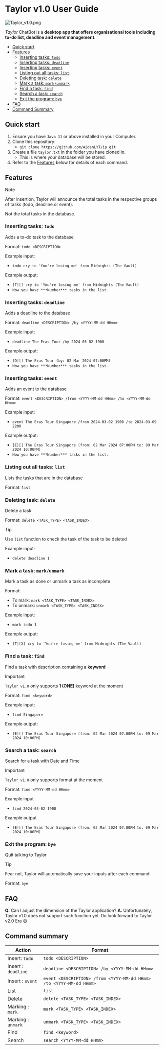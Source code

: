 # Taylor v1.0 User Guide

![Taylor_v1.0.png](Ui.png)

*Taylor* ChatBot is a **desktop app that offers organisational tools including to-do list,
deadline and event management.** 

- [Quick start](#quick-start)
- [Features](#features)
    - [Inserting tasks: `todo`](#inserting-tasks-todo)
    - [Inserting tasks: `deadline`](#inserting-tasks-deadline)
    - [Inserting tasks: `event`](#inserting-tasks-event)
    - [Listing out all tasks: `list`](#listing-out-all-tasks-list)
    - [Deleting task: `delete`](#deleting-task-delete)
    - [Mark a task: `mark/unmark`](#mark-a-task-markunmark)
    - [Find a task: `find`](#find-a-task-find)
    - [Search a task: `search`](#search-a-task-search)
    - [Exit the program: `bye`](#exit-the-program-bye)
- [FAQ](#FAQ)
- [Command Summary](#command-summary)


## Quick start
1. Ensure you have `Java 11` or above installed in your Computer.
2. Clone this repository:
   - `git clone https://github.com/AidenLYT/ip.git` 
3. Create a file `taylor.txt` in the folder you have cloned in.
   - This is where your database will be stored.
4. Refer to the [Features](#Features) below for details of each command.

## Features
>[!NOTE]
> After insertion, Taylor will announce the total tasks in the
> respective groups of tasks (todo, deadline or event).
>
> Not the total tasks in the database.
### Inserting tasks: `todo`
Adds a to-do task to the database

Format: `todo <DESCRIPTION>`

Example input:
- `todo cry to 'You're losing me' from Midnights (The Vault)`

Example output:
- `[T][] cry to 'You're losing me' from Midnights (The Vault)`
- `Now you have ***Number*** tasks in the list.`

### Inserting tasks: `deadline`
Adds a deadline to the database

Format: `deadline <DESCRIPTION> /by <YYYY-MM-dd HHmm>`

Example input:
- `deadline The Eras Tour /by 2024-03-02 1900`

Example output:
- `[D][] The Eras Tour (by: 02 Mar 2024 07:00PM)`
- `Now you have ***Number*** tasks in the list.`

### Inserting tasks: `event`
Adds an event to the database

Format: `event <DESCRIPTION> /from <YYYY-MM-dd HHmm> /to <YYYY-MM-dd HHmm>`

Example input:
- `event The Eras Tour Singapore /from 2024-03-02 1900 /to 2024-03-09 2200`

Example output:
- `[E][] The Eras Tour Singapore (from: 02 Mar 2024 07:00PM to: 09 Mar 2024 10:00PM)`
- `Now you have ***Number*** tasks in the list.`

### Listing out all tasks: `list`
Lists the tasks that are in the database

Format: `list`

### Deleting task: `delete`
Delete a task

Format: `delete <TASK_TYPE> <TASK_INDEX>`

> [!TIP]
> Use `list` function to check the task of the task to be deleted

Example input:
- `delete deadline 1`

### Mark a task: `mark/unmark`
Mark a task as done or unmark a task as incomplete

Format: 
- To mark: `mark <TASK_TYPE> <TASK_INDEX>`
- To unmark: `unmark <TASK_TYPE> <TASK_INDEX>`

Example input:
- `mark todo 1`

Example output:
- `[T][X] cry to 'You're losing me' from Midnights (The Vault)`

### Find a task: `find`
Find a task with description containing a **keyword**

> [!IMPORTANT]
> `Taylor v1.0` only supports **1 (ONE)** keyword at the moment

Format: `find <keyword>`

Example input:
- `find Singapore`

Example output:
- `[E][] The Eras Tour Singapore (from: 02 Mar 2024 07:00PM to: 09 Mar 2024 10:00PM)`

### Search a task: `search`
Search for a task with Date and Time

> [!IMPORTANT]
> `Taylor v1.0` only supports <YYYY-MM-dd HHmm> format at the moment

Format: `find <YYYY-MM-dd HHmm>`

Example input
- `find 2024-03-02 1900`

Example output
- `[E][] The Eras Tour Singapore (from: 02 Mar 2024 07:00PM to: 09 Mar 2024 10:00PM)`

### Exit the program: `bye`
Quit talking to Taylor

> [!TIP]
> Fear not, Taylor will automatically save your inputs after each command

Format: `bye`

## FAQ
**Q.** Can I adjust the dimension of the Taylor application?
**A.** Unfortunately, Taylor v1.0 does not support such function yet. 
Do look forward to Taylor v2.0 Era :smile:

## Command summary
| Action              | Format                                                              |
|---------------------|---------------------------------------------------------------------|
| Insert: `todo`      | `todo <DESCRIPTION>`                                                |
| Insert : `deadline` | `deadline <DESCRIPTION> /by <YYYY-MM-dd HHmm>`                      |
| Insert : `event`    | `event <DESCRIPTION> /from <YYYY-MM-dd HHmm> /to <YYYY-MM-dd HHmm>` |
| List                | `list`                                                              |
| Delete              | `delete <TASK_TYPE> <TASK_INDEX>`                                   |
| Marking : `mark`    | `mark <TASK_TYPE> <TASK_INDEX>`                                     | 
| Marking : `unmark`  | `unmark <TASK_TYPE> <TASK_INDEX>`                                   |
| Find                | `find <keyword>`                                                    |
| Search              | `search <YYYY-MM-dd HHmm>`                                          |





